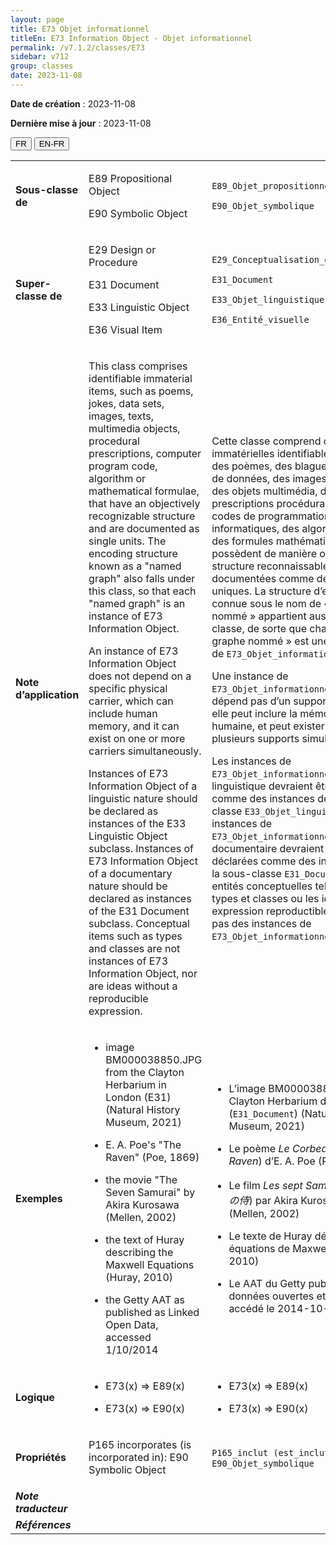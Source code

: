 ```yaml
---
layout: page
title: E73 Objet informationnel
titleEn: E73 Information Object - Objet informationnel
permalink: /v7.1.2/classes/E73
sidebar: v712
group: classes
date: 2023-11-08
---
```


**Date de création** : 2023-11-08

**Dernière mise à jour** : 2023-11-08

<div class="lang-buttons">
 <button id="fr" class="activate">FR</button>
 <button id="en-fr">EN-FR</button>
</div>

<table>
<tbody>
<tr>
<td><strong>Sous-classe de</strong></td>
<td class="en">
<p>E89 Propositional Object</p>
<p>E90 Symbolic Object</p>
</td>
<td>
<p><code class="language-plaintext highlighter-rouge">E89_Objet_propositionnel</code> </p>
<p><code class="language-plaintext highlighter-rouge">E90_Objet_symbolique</code> </p>
</td>
</tr>
<tr>
<td><strong>Super-classe de</strong></td>
<td class="en">
<p>E29 Design or Procedure</p>
<p>E31 Document</p>
<p>E33 Linguistic Object</p>
<p>E36 Visual Item</p>
</td>
<td>
<p><code class="language-plaintext highlighter-rouge">E29_Conceptualisation_ou_procédure</code> </p>
<p><code class="language-plaintext highlighter-rouge">E31_Document</code> </p>
<p><code class="language-plaintext highlighter-rouge">E33_Objet_linguistique</code> </p>
<p><code class="language-plaintext highlighter-rouge">E36_Entité_visuelle</code> </p>
</td>
</tr>
<tr>
<td><strong>Note d’application</strong></td>
<td class="en">
<p>This class comprises identifiable immaterial items, such as poems, jokes, data sets, images, texts, multimedia objects, procedural prescriptions, computer program code, algorithm or mathematical formulae, that have an objectively recognizable structure and are documented as single units. The encoding structure known as a "named graph" also falls under this class, so that each "named graph" is an instance of E73 Information Object.</p>
<p>An instance of E73 Information Object does not depend on a specific physical carrier, which can include human memory, and it can exist on one or more carriers simultaneously.</p>
<p>Instances of E73 Information Object of a linguistic nature should be declared as instances of the E33 Linguistic Object subclass. Instances of E73 Information Object of a documentary nature should be declared as instances of the E31 Document subclass. Conceptual items such as types and classes are not instances of E73 Information Object, nor are ideas without a reproducible expression.</p>
</td>
<td>
<p>Cette classe comprend des entités immatérielles identifiables, telles que des poèmes, des blagues, des jeux de données, des images, des textes, des objets multimédia, des prescriptions procédurales, des codes de programmation informatiques, des algorithmes ou des formules mathématiques, qui possèdent de manière objective une structure reconnaissable et qui sont documentées comme des éléments uniques. La structure d’encodage connue sous le nom de « graphe nommé » appartient aussi à cette classe, de sorte que chaque « graphe nommé » est une instance de <code class="language-plaintext highlighter-rouge">E73_Objet_informationnel</code>.</p>
<p>Une instance de <code class="language-plaintext highlighter-rouge">E73_Objet_informationnel</code> ne dépend pas d’un support physique, elle peut inclure la mémoire humaine, et peut exister sur un ou plusieurs supports simultanément.</p>
<p>Les instances de <code class="language-plaintext highlighter-rouge">E73_Objet_informationnel</code> de nature linguistique devraient être déclarées comme des instances de la sous-classe <code class="language-plaintext highlighter-rouge">E33_Objet_linguistique</code>. Les instances de <code class="language-plaintext highlighter-rouge">E73_Objet_informationnel</code> de nature documentaire devraient être déclarées comme des instances de la sous-classe <code class="language-plaintext highlighter-rouge">E31_Document</code>. Les entités conceptuelles telles que les types et classes ou les idées sans expression reproductible ne sont pas des instances de <code class="language-plaintext highlighter-rouge">E73_Objet_informationnel</code>.</p>
</td>
</tr>
<tr>
<td><strong>Exemples</strong></td>
<td class="en">
<ul>
<li><p>image BM000038850.JPG from the Clayton Herbarium in London (E31) (Natural History Museum, 2021)</p>
</li>
<li><p>E. A. Poe's "The Raven" (Poe, 1869)</p>
</li>
<li><p>the movie "The Seven Samurai" by Akira Kurosawa (Mellen, 2002)</p>
</li>
<li><p>the text of Huray describing the Maxwell Equations (Huray, 2010)</p>
</li>
<li><p>the Getty AAT as published as Linked Open Data, accessed 1/10/2014</p>
</li>
</ul>
</td>
<td>
<ul>
<li><p>L’image BM000038850.JPG du Clayton Herbarium de Londres (<code class="language-plaintext highlighter-rouge">E31_Document</code>) (Natural History Museum, 2021)</p>
</li>
<li><p>Le poème <em>Le Corbeau</em> (<em>The Raven</em>) d’E. A. Poe (Poe, 1869)</p>
</li>
<li><p>Le film <em>Les sept Samouraïs</em> (<em>七人の侍</em>) par Akira Kurosawa (Mellen, 2002)</p>
</li>
<li><p>Le texte de Huray décrivant les équations de Maxwell (Huray, 2010)</p>
</li>
<li><p>Le AAT du Getty publié en données ouvertes et liées, accédé le 2014-10-01</p>
</li>
</ul>
</td>
</tr>
<tr>
<td><strong>Logique</strong></td>
<td class="en">
<ul>
<li><p>E73(x) ⇒ E89(x)</p>
</li>
<li><p>E73(x) ⇒ E90(x)</p>
</li>
</ul>
</td>
<td>
<ul>
<li><p>E73(x) ⇒ E89(x)</p>
</li>
<li><p>E73(x) ⇒ E90(x)</p>
</li>
</ul>
</td>
</tr>
<tr>
<td><strong>Propriétés</strong></td>
<td class="en">
<p>P165 incorporates (is incorporated in): E90 Symbolic Object</p>
</td>
<td>
<p><code class="language-plaintext highlighter-rouge">P165_inclut (est_inclut_dans)</code>: <code class="language-plaintext highlighter-rouge">E90_Objet_symbolique</code> </p>
</td>
</tr>
<tr>
<td><strong><em>Note traducteur</em></strong></td>
<td colspan="2">
</td>
</tr>
<tr>
<td><strong><em>Références</em></strong></td>
<td colspan="2">
<p><em></em></p>
</td>
</tr>
</tbody>
</table>
